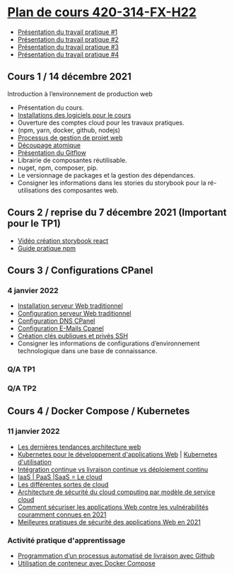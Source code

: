 # [Plan de cours 420-314-FX-H22](https://github.com/PLDubeFormation/420-314-FX-H22/blob/master/Plan%20cours%20420-314-FX%20H22.pdf)

- [Présentation du travail pratique #1](https://github.com/PLDubeFormation/420-314-FX-H22/blob/master/420-314-FX-H22-TP1.pdf)
- [Présentation du travail pratique #2](https://github.com/PLDubeFormation/420-314-FX-H22/blob/master/420-314-FX-H22-TP2.pdf)
- [Présentation du travail pratique #3](https://github.com/PLDubeFormation/420-314-FX-H22/blob/master/420-314-FX-H22-TP3.pdf)
- [Présentation du travail pratique #4](https://github.com/PLDubeFormation/420-314-FX-H22/blob/master/420-314-FX-H22-TP4.pdf)

## Cours 1 / 14 décembre 2021 ## 
Introduction à l’environnement de production web

- Présentation du cours.
- [Installations des logiciels pour le cours](https://github.com/PLDubeFormation/420-314-FX-H22/blob/master/Pr%C3%A9paration%20de%20l%E2%80%99environnement%20de%20travail.pdf) 
- Ouverture des comptes cloud pour les travaux pratiques. 
- (npm, yarn, docker, github, nodejs)
- [Processus de gestion de projet web](https://github.com/PLDubeFormation/420-314-FX-H22/blob/master/Cours%201/Processus%20Mise%20en%20Production.pdf)
- [Découpage atomique](https://github.com/PLDubeFormation/420-314-FX-H22/blob/master/Cours%201/Component%20Driven.pdf) 
- [Présentation du Gitflow](https://github.com/PLDubeFormation/420-314-FX-H22/blob/master/Cours%201/GIT.pdf)
- Librairie de composantes réutilisable.
- nuget, npm, composer, pip.
- Le versionnage de packages et la gestion des dépendances.
- Consigner les informations dans les stories du storybook pour la ré-utilisations des composantes web.

## Cours 2 / reprise du 7 décembre 2021 (Important pour le TP1) ## 
- [Vidéo création storybook react](https://webarchitek.ca/formations/React-Storybook.zip)
- [Guide pratique npm](npm_guide_technique.md)


## Cours 3 / Configurations CPanel
### 4 janvier 2022

- [Installation serveur Web traditionnel](https://docs.cpanel.net/cpanel/) 
- [Configuration serveur Web traditionnel](https://docs.cpanel.net/cpanel/domains/domains/)  
- [Configuration DNS CPanel](https://docs.cpanel.net/whm/dns-functions/dns-zone-manager/) 
- [Configuration E-Mails Cpanel](https://docs.cpanel.net/cpanel/email/) 
- [Création clés publiques et privés SSH](https://docs.cpanel.net/cpanel/security/ssh-access/)
- Consigner les informations de configurations d’environnement technologique dans une base de connaissance.

### Q/A TP1
### Q/A TP2


## Cours 4 / Docker Compose / Kubernetes
### 11 janvier 2022

- [Les dernières tendances architecture web](https://github.com/PLDubeFormation/420-314-FX-H22/blob/master/Architecture%20Application%202022.pdf)
- [Kubernetes pour le développement d'applications Web](https://github.com/PLDubeFormation/420-314-FX-H22/blob/master/Kubernetes%20pour%20le%20d%C3%A9veloppement%20d'applications%20Web.pdf) | [Kubernetes d'utilisation](https://github.com/PLDubeFormation/420-314-FX-H22/blob/master/Kubernetes%20Cas%20d'utilisation.pdf)
- [Intégration continue vs livraison continue vs déploiement continu](https://github.com/PLDubeFormation/420-314-FX-H22/blob/master/Int%C3%A9gration%20continue%20vs%20livraison%20continue%20vs%20d%C3%A9ploiement%20continu.pdf)
- [IaaS | PaaS |SaaS = Le cloud](https://github.com/PLDubeFormation/420-314-FX-H22/blob/master/IaaS%20PaaS%20SaaS%20Le%20cloud.pdf)
- [Les différentes sortes de cloud](https://github.com/PLDubeFormation/420-314-FX-H22/blob/master/Les%20diff%C3%A9rentes%20sortes%20de%20cloud.pdf)
- [Architecture de sécurité du cloud computing par modèle de service cloud](https://github.com/PLDubeFormation/420-314-FX-H22/blob/master/Architecture%20S%C3%A9curit%C3%A9%20Cloud.pdf)
- [Comment sécuriser les applications Web contre les vulnérabilités couramment connues en 2021](https://github.com/PLDubeFormation/420-314-FX-H22/blob/master/Comment%20s%C3%A9curiser%20les%20applications%20Web%20contre%20les%20vuln%C3%A9rabilit%C3%A9s%20couramment%20connues%20en%202021.pdf)
- [Meilleures pratiques de sécurité des applications Web en 2021](https://github.com/PLDubeFormation/420-314-FX-H22/blob/master/Meilleures%20pratiques%20de%20s%C3%A9curit%C3%A9%20des%20applications%20Web%20en%202021.pdf)

### Activité pratique d'apprentissage

- [Programmation d’un processus automatisé de livraison avec Github](ci-cd.md)
- [Utilisation de conteneur avec Docker Compose](docker_compose.md)



